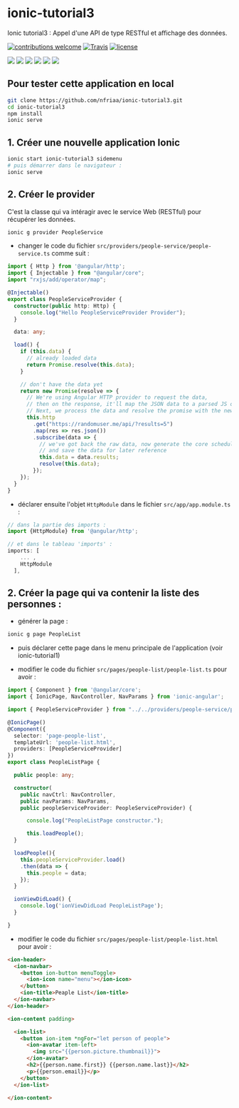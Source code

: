 # ionic-tutorial3

Ionic tutorial3 : Appel d'une API de type RESTful et affichage des données.

[![contributions welcome](https://img.shields.io/badge/contributions-welcome-orange.svg?style=flat)](https://github.com/nfriaa/ionic-tutorial3/issues) [![Travis](https://img.shields.io/travis/rust-lang/rust.svg)](https://github.com/nfriaa/ionic-tutorial3) [![license](https://img.shields.io/github/license/mashape/apistatus.svg)](https://github.com/nfriaa/ionic-tutorial3/blob/master/LICENSE)

![](https://img.shields.io/badge/node-8-red.svg)
![](https://img.shields.io/badge/npm-5-blue.svg)
![](https://img.shields.io/badge/ionic-3-ff69b4.svg)
![](https://img.shields.io/badge/angular-5-orange.svg)
![](https://img.shields.io/badge/typescript-latest-green.svg)
![](https://img.shields.io/badge/editor-vscode-yellow.svg)

## Pour tester cette application en local
```sh
git clone https://github.com/nfriaa/ionic-tutorial3.git
cd ionic-tutorial3
npm install
ionic serve
```

## 1. Créer une nouvelle application Ionic
```sh
ionic start ionic-tutorial3 sidemenu
# puis démarrer dans le navigateur :
ionic serve
```

## 2. Créer le provider
C'est la classe qui va intéragir avec le service Web (RESTful) pour récupérer les données.
```sh
ionic g provider PeopleService
```

- changer le code du fichier `src/providers/people-service/people-service.ts` comme suit :
```ts
import { Http } from '@angular/http';
import { Injectable } from "@angular/core";
import "rxjs/add/operator/map";

@Injectable()
export class PeopleServiceProvider {
  constructor(public http: Http) {
    console.log("Hello PeopleServiceProvider Provider");
  }

  data: any;

  load() {
    if (this.data) {
      // already loaded data
      return Promise.resolve(this.data);
    }

    // don't have the data yet
    return new Promise(resolve => {
      // We're using Angular HTTP provider to request the data,
      // then on the response, it'll map the JSON data to a parsed JS object.
      // Next, we process the data and resolve the promise with the new data.
      this.http
        .get("https://randomuser.me/api/?results=5")
        .map(res => res.json())
        .subscribe(data => {
          // we've got back the raw data, now generate the core schedule data
          // and save the data for later reference
          this.data = data.results;
          resolve(this.data);
        });
    });
  }
}
```

- déclarer ensuite l'objet `HttpModule` dans le fichier `src/app/app.module.ts` :
```ts
// dans la partie des imports :
import {HttpModule} from '@angular/http';

// et dans le tableau 'imports' :
imports: [
    ... ,
    HttpModule
  ],
```

## 2. Créer la page qui va contenir la liste des personnes :
- générer la page :
```sh
ionic g page PeopleList
```

- puis déclarer cette page dans le menu principale de l'application (voir ionic-tutorial1)

- modifier le code du fichier `src/pages/people-list/people-list.ts` pour avoir :
```ts
import { Component } from '@angular/core';
import { IonicPage, NavController, NavParams } from 'ionic-angular';

import { PeopleServiceProvider } from "../../providers/people-service/people-service";

@IonicPage()
@Component({
  selector: 'page-people-list',
  templateUrl: 'people-list.html',
  providers: [PeopleServiceProvider]
})
export class PeopleListPage {

  public people: any;

  constructor(
    public navCtrl: NavController, 
    public navParams: NavParams,
    public peopleServiceProvider: PeopleServiceProvider) {

      console.log("PeopleListPage constructor.");

      this.loadPeople();
  }

  loadPeople(){
    this.peopleServiceProvider.load()
    .then(data => {
      this.people = data;
    });
  }

  ionViewDidLoad() {
    console.log('ionViewDidLoad PeopleListPage');
  }

}
```

- modifier le code du fichier `src/pages/people-list/people-list.html` pour avoir :
```html
<ion-header>
  <ion-navbar>
    <button ion-button menuToggle>
      <ion-icon name="menu"></ion-icon>
    </button>
    <ion-title>Peaple List</ion-title>
  </ion-navbar>
</ion-header>

<ion-content padding>

  <ion-list>
    <button ion-item *ngFor="let person of people">
      <ion-avatar item-left>
        <img src="{{person.picture.thumbnail}}">
      </ion-avatar>
      <h2>{{person.name.first}} {{person.name.last}}</h2>
      <p>{{person.email}}</p>
    </button>
  </ion-list>

</ion-content>
```